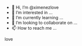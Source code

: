 - 👋 Hi, I’m @ximenezlove
- 👀 I’m interested in ...
- 🌱 I’m currently learning ...
- 💞️ I’m looking to collaborate on ...
- 📫 How to reach me ...

<!---
ximenezlove/ximenezlove is a ✨ special ✨ repository because its `README.md` (this file) appears on your GitHub profile.
You can click the Preview link to take a look at your changes.
--->

love
